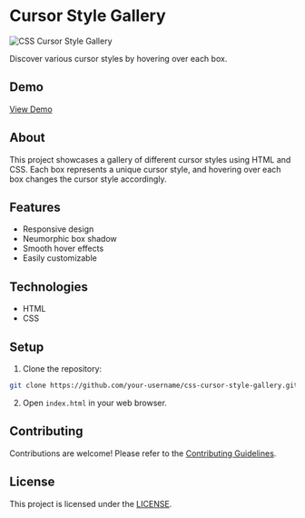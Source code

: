 # Cursor Style Gallery

![CSS Cursor Style Gallery](https://img.shields.io/badge/CSS-Cursor%20Style%20Gallery-blue)

Discover various cursor styles by hovering over each box.

## Demo

[View Demo](https://your-demo-link-here.com)

## About

This project showcases a gallery of different cursor styles using HTML and CSS. Each box represents a unique cursor style, and hovering over each box changes the cursor style accordingly.

## Features

- Responsive design
- Neumorphic box shadow
- Smooth hover effects
- Easily customizable

## Technologies

- HTML
- CSS

## Setup

1. Clone the repository:

```bash
git clone https://github.com/your-username/css-cursor-style-gallery.git
```

2. Open `index.html` in your web browser.


## Contributing

Contributions are welcome! Please refer to the [Contributing Guidelines](CONTRIBUTING.md).

## License

This project is licensed under the [LICENSE](https://github.com/sanjay-munde/Cursor-Style-Gallery/edit/main/LICENSE).
